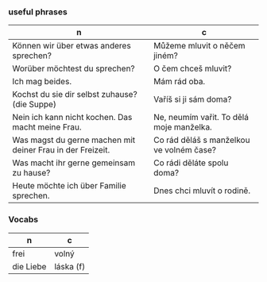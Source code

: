
### useful phrases

| n                                                          | c                                        |
| ---------------------------------------------------------- | ---------------------------------------- |
| Können wir über etwas anderes sprechen?                    | Můžeme mluvit o něčem jiném?             |
| Worüber möchtest du sprechen?                              | O čem chceš mluvit?                      |
| Ich mag beides.                                            | Mám rád oba.                             |
| Kochst du sie dir selbst zuhause? (die Suppe)              | Vaříš si ji sám doma?                    |
| Nein ich kann nicht kochen. Das macht meine Frau.          | Ne, neumím vařit. To dělá moje manželka. |
| Was magst du gerne machen mit deiner Frau in der Freizeit. | Co rád děláš s manželkou ve volném čase? |
| Was macht ihr gerne gemeinsam zu hause?                    | Co rádi děláte spolu doma?               |
| Heute möchte ich über Familie sprechen.                    | Dnes chci mluvít o rodině.               |


### Vocabs
| n         | c         |
| --------- | --------- |
| frei      | volný     |
| die Liebe | láska (f) |